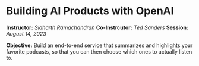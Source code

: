 # Building AI Products with OpenAI

**Instructor:** *Sidharth Ramachandran*
**Co-Instrcutor:** *Ted Sanders*
**Session:** *August 14, 2023*

**Objective:** Build an end-to-end service that summarizes and highlights your favorite podcasts, so that you can then choose which ones to actually listen to.